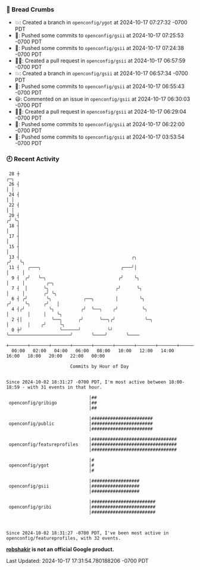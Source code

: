 ### 🍞 Bread Crumbs

 * 💥: Created a branch in `openconfig/ygot` at 2024-10-17 07:27:32 -0700 PDT
 * 🚢: Pushed some commits to `openconfig/gsii` at 2024-10-17 07:25:53 -0700 PDT
 * 🚢: Pushed some commits to `openconfig/gsii` at 2024-10-17 07:24:38 -0700 PDT
 * ✍🏼: Created a pull request in `openconfig/gsii` at 2024-10-17 06:57:59 -0700 PDT
 * 💥: Created a branch in `openconfig/gsii` at 2024-10-17 06:57:34 -0700 PDT
 * 🚢: Pushed some commits to `openconfig/gsii` at 2024-10-17 06:55:43 -0700 PDT
 * 😃: Commented on an issue in `openconfig/gsii` at 2024-10-17 06:30:03 -0700 PDT
 * ✍🏼: Created a pull request in `openconfig/gsii` at 2024-10-17 06:29:04 -0700 PDT
 * 🚢: Pushed some commits to `openconfig/gsii` at 2024-10-17 06:22:00 -0700 PDT
 * 🚢: Pushed some commits to `openconfig/gsii` at 2024-10-17 03:53:54 -0700 PDT

### 🕘 Recent Activity
```
 28 ┼                                                                            ╭─╮
 26 ┤                                                                            │ │
 24 ┤                                                                            │ │
 22 ┤                                                                            │ │
 20 ┤                                                                           ╭╯ ╰╮
 18 ┤                                                                           │   │
 17 ┤                                                                           │   │
 15 ┤                                                                           │   │
 13 ┤                                          ╭╮                              ╭╯   ╰╮
 11 ┤   ╭───╮                              ╭───╯│                              │     │
  9 ┤  ╭╯   ╰─╮                           ╭╯    ╰╮                             │     │        ╭─╮
  7 ┤  │      ╰╮                         ╭╯      ╰╮                            │     │       ╭╯ ╰╮
  6 ┤ ╭╯       ╰╮            ╭──╮        │        ╰╮                          ╭╯     ╰╮     ╭╯   │
  4 ┤╭╯         ╰╮          ╭╯  ╰──╮    ╭╯         ╰╮                         │       │     │    ╰╮
  2 ┤│           ╰──╮      ╭╯      ╰──╮╭╯           ╰─╮                       │       │    ╭╯     ╰╮
  0 ┼╯              ╰──────╯          ╰╯              ╰───────────────────────╯       ╰────╯       ╰────
    +───────+───────+───────+───────+───────+───────+───────+───────+───────+───────+───────+───────+────
  00:00   02:00   04:00   06:00   08:00   10:00   12:00   14:00   16:00   18:00   20:00   22:00   00:00   

						Commits by Hour of Day


Since 2024-10-02 18:31:27 -0700 PDT, I'm most active between 18:00-18:59 - with 31 events in that hour.

```



```
                               |##
 openconfig/gribigo            |##
                               |##

                               |#######################
 openconfig/public             |#######################
                               |#######################

                               |################################
 openconfig/featureprofiles    |################################
                               |################################

                               |#
 openconfig/ygot               |#
                               |#

                               |##################
 openconfig/gsii               |##################
                               |##################

                               |########################
 openconfig/gribi              |########################
                               |########################



Since 2024-10-02 18:31:27 -0700 PDT, I've been most active in openconfig/featureprofiles, with 32 events.

```
**[robshakir](mailto:robjs@google.com) is not an official Google product.**  


Last Updated: 2024-10-17 17:31:54.780188206 -0700 PDT
